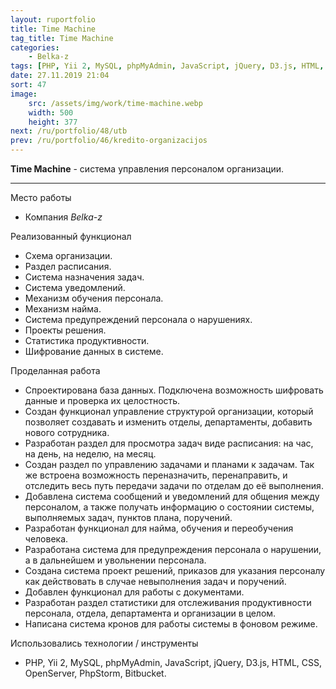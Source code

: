 ```yaml
---
layout: ruportfolio
title: Time Machine
tag_title: Time Machine
categories:
    - Belka-z
tags: [PHP, Yii 2, MySQL, phpMyAdmin, JavaScript, jQuery, D3.js, HTML, CSS, OpenServer, PhpStorm, Bitbucket]
date: 27.11.2019 21:04
sort: 47
image: 
    src: /assets/img/work/time-machine.webp 
    width: 500
    height: 377
next: /ru/portfolio/48/utb
prev: /ru/portfolio/46/kredito-organizacijos
---
```


**Time Machine** - система управления персоналом организации.

---

Место работы

* Компания _Belka-z_

Реализованный функционал

* Схема организации.
* Раздел расписания.
* Система назначения задач.
* Система уведомлений.
* Механизм обучения персонала.
* Механизм найма.
* Система предупреждений персонала о нарушениях.
* Проекты решения.
* Статистика продуктивности.
* Шифрование данных в системе.

Проделанная работа

* Спроектирована база данных. Подключена возможность шифровать данные и проверка их целостность.
* Создан функционал управление структурой организации, который позволяет создавать и изменить отделы, департаменты, добавить нового сотрудника.
* Разработан раздел для просмотра задач виде расписания: на час, на день, на неделю, на месяц.
* Создан раздел по управлению задачами и планами к задачам. Так же встроена возможность переназначить, перенаправить, и отследить весь путь передачи задачи по отделам до её выполнения.
* Добавлена система сообщений и уведомлений для общения между персоналом, а также получать информацию о состоянии системы, выполняемых задач, пунктов плана, поручений.
* Разработан функционал для найма, обучения и переобучения человека.
* Разработана система для предупреждения персонала о нарушении, а в дальнейшем и увольнении персонала.
* Создана система проект решений, приказов для указания персоналу как действовать в случае невыполнения задач и поручений.
* Добавлен функционал для работы с документами.
* Разработан раздел статистики для отслеживания продуктивности персонала, отдела, департамента и организации в целом.
* Написана система кронов для работы системы в фоновом режиме.

Использовались технологии / инструменты

* PHP, Yii 2, MySQL, phpMyAdmin, JavaScript, jQuery, D3.js, HTML, CSS, OpenServer, PhpStorm, Bitbucket.

